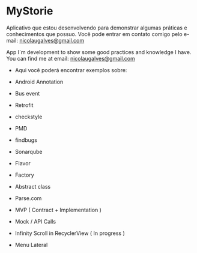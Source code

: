 # MyStorie

Aplicativo que estou desenvolvendo para demonstrar algumas práticas e conhecimentos que possuo.
Você pode entrar em contato comigo pelo e-mail: nicolaugalves@gmail.com

App I`m development to show some good practices and knowledge I have.
You can find me at email: nicolaugalves@gmail.com


- Aqui você poderá encontrar exemplos sobre:

- Android Annotation
- Bus event
- Retrofit
- checkstyle
- PMD
- findbugs
- Sonarqube
- Flavor
- Factory
- Abstract class
- Parse.com
- MVP ( Contract + Implementation )
- Mock / API Calls
- Infinity Scroll in RecyclerView ( In progress )
- Menu Lateral